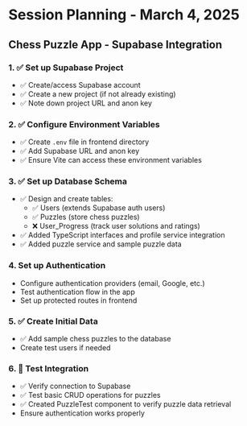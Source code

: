 # Session Planning - March 4, 2025

## Chess Puzzle App - Supabase Integration

### 1. ✅ Set up Supabase Project
- ✅ Create/access Supabase account
- ✅ Create a new project (if not already existing)
- ✅ Note down project URL and anon key

### 2. ✅ Configure Environment Variables
- ✅ Create `.env` file in frontend directory
- ✅ Add Supabase URL and anon key
- ✅ Ensure Vite can access these environment variables

### 3. ✅ Set up Database Schema
- ✅ Design and create tables:
  - ✅ Users (extends Supabase auth users)
  - ✅ Puzzles (store chess puzzles)
  - ❌ User_Progress (track user solutions and ratings)
- ✅ Added TypeScript interfaces and profile service integration
- ✅ Added puzzle service and sample puzzle data

### 4. Set up Authentication
- Configure authentication providers (email, Google, etc.)
- Test authentication flow in the app
- Set up protected routes in frontend

### 5. ✅ Create Initial Data
- ✅ Add sample chess puzzles to the database
- Create test users if needed

### 6. 🔄 Test Integration
- ✅ Verify connection to Supabase
- ✅ Test basic CRUD operations for puzzles
- ✅ Created PuzzleTest component to verify puzzle data retrieval
- Ensure authentication works properly 
